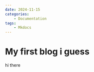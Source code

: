```yaml
---
date: 2024-11-15
categories:
    - Documentation
tags:
    - Mkdocs
---
```


# My first blog i guess
hi there
